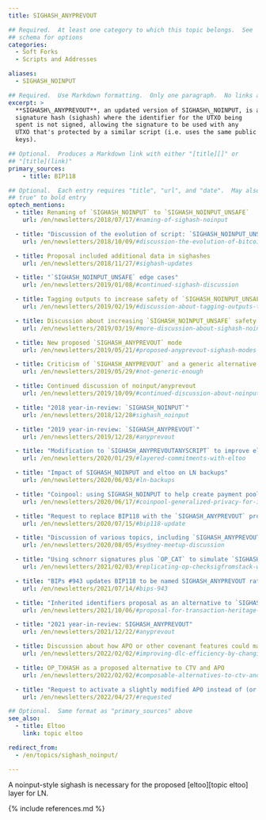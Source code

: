 ```yaml
---
title: SIGHASH_ANYPREVOUT

## Required.  At least one category to which this topic belongs.  See
## schema for options
categories:
  - Soft Forks
  - Scripts and Addresses

aliases:
  - SIGHASH_NOINPUT

## Required.  Use Markdown formatting.  Only one paragraph.  No links allowed.
excerpt: >
  **SIGHASH\_ANYPREVOUT**, an updated version of SIGHASH\_NOINPUT, is a proposal for a
  signature hash (sighash) where the identifier for the UTXO being
  spent is not signed, allowing the signature to be used with any
  UTXO that's protected by a similar script (i.e. uses the same public
  keys).

## Optional.  Produces a Markdown link with either "[title][]" or
## "[title](link)"
primary_sources:
    - title: BIP118

## Optional.  Each entry requires "title", "url", and "date".  May also use "feature:
## true" to bold entry
optech_mentions:
  - title: Renaming of `SIGHASH_NOINPUT` to `SIGHASH_NOINPUT_UNSAFE`
    url: /en/newsletters/2018/07/17/#naming-of-sighash-noinput

  - title: "Discussion of the evolution of script: `SIGHASH_NOINPUT_UNSAFE`"
    url: /en/newsletters/2018/10/09/#discussion-the-evolution-of-bitcoin-script

  - title: Proposal included additional data in sighashes
    url: /en/newsletters/2018/11/27/#sighash-updates

  - title: "`SIGHASH_NOINPUT_UNSAFE` edge cases"
    url: /en/newsletters/2019/01/08/#continued-sighash-discussion

  - title: Tagging outputs to increase safety of `SIGHASH_NOINPUT_UNSAFE`
    url: /en/newsletters/2019/02/19/#discussion-about-tagging-outputs-to-enable-restricted-features-on-spending

  - title: Discussion about increasing `SIGHASH_NOINPUT_UNSAFE` safety
    url: /en/newsletters/2019/03/19/#more-discussion-about-sighash-noinput-unsafe

  - title: New proposed `SIGHASH_ANYPREVOUT` mode
    url: /en/newsletters/2019/05/21/#proposed-anyprevout-sighash-modes

  - title: Criticism of `SIGHASH_ANYPREVOUT` and a generic alternative
    url: /en/newsletters/2019/05/29/#not-generic-enough

  - title: Continued discussion of noinput/anyprevout
    url: /en/newsletters/2019/10/09/#continued-discussion-about-noinput-anyprevout

  - title: "2018 year-in-review: `SIGHASH_NOINPUT`"
    url: /en/newsletters/2018/12/28#sighash_noinput

  - title: "2019 year-in-review: `SIGHASH_ANYPREVOUT`"
    url: /en/newsletters/2019/12/28/#anyprevout

  - title: "Modification to `SIGHASH_ANYPREVOUTANYSCRIPT` to improve eltoo flexibility"
    url: /en/newsletters/2020/01/29/#layered-commitments-with-eltoo

  - title: "Impact of SIGHASH_NOINPUT and eltoo on LN backups"
    url: /en/newsletters/2020/06/03/#ln-backups

  - title: "Coinpool: using SIGHASH_NOINPUT to help create payment pools"
    url: /en/newsletters/2020/06/17/#coinpool-generalized-privacy-for-identifiable-onchain-protocols

  - title: "Request to replace BIP118 with the `SIGHASH_ANYPREVOUT` proposal"
    url: /en/newsletters/2020/07/15/#bip118-update

  - title: "Discussion of various topics, including `SIGHASH_ANYPREVOUT`"
    url: /en/newsletters/2020/08/05/#sydney-meetup-discussion

  - title: "Using schnorr signatures plus `OP_CAT` to simulate `SIGHASH_ANYPREVOUT`"
    url: /en/newsletters/2021/02/03/#replicating-op-checksigfromstack-with-bip340-and-op-cat

  - title: "BIPs #943 updates BIP118 to be named SIGHASH_ANYPREVOUT rather than SIGHASH_NOINPUT"
    url: /en/newsletters/2021/07/14/#bips-943

  - title: "Inherited identifiers proposal as an alternative to `SIGHASH_ANYPREVOUT`"
    url: /en/newsletters/2021/10/06/#proposal-for-transaction-heritage-identifiers

  - title: "2021 year-in-review: SIGHASH_ANYPREVOUT"
    url: /en/newsletters/2021/12/22/#anyprevout

  - title: Discussion about how APO or other covenant features could make DLCs much more efficient
    url: /en/newsletters/2022/02/02/#improving-dlc-efficiency-by-changing-script

  - title: OP_TXHASH as a proposed alternative to CTV and APO
    url: /en/newsletters/2022/02/02/#composable-alternatives-to-ctv-and-apo

  - title: "Request to activate a slightly modified APO instead of (or before) CTV"
    url: /en/newsletters/2022/04/27/#requested

## Optional.  Same format as "primary_sources" above
see_also:
  - title: Eltoo
    link: topic eltoo

redirect_from:
  - /en/topics/sighash_noinput/

---
```

A noinput-style sighash is necessary for the proposed [eltoo][topic eltoo]
layer for LN.

{% include references.md %}
